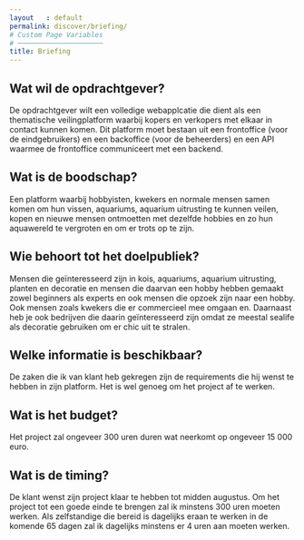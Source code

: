 ```yaml
---
layout   : default
permalink: discover/briefing/
# Custom Page Variables
# ─────────────────────
title: Briefing
---
```


## Wat wil de opdrachtgever?
De opdrachtgever wilt een volledige webapplcatie die dient als een thematische veilingplatform waarbij
kopers en verkopers met elkaar in contact kunnen komen. Dit platform moet bestaan uit een frontoffice (voor de eindgebruikers)
en een backoffice (voor de beheerders) en een API waarmee de frontoffice communiceert met een backend.

## Wat is de boodschap?
Een platform waarbij hobbyisten, kwekers en normale mensen samen komen om hun vissen, aquariums, aquarium uitrusting te kunnen veilen, kopen en nieuwe mensen ontmoetten met dezelfde hobbies en zo hun aquawereld te vergroten en om er trots op te zijn.

## Wie behoort tot het doelpubliek?
Mensen die geïnteresseerd zijn in kois, aquariums, aquarium uitrusting, planten en decoratie en mensen die daarvan een hobby hebben gemaakt zowel beginners als experts en ook mensen die opzoek zijn naar een hobby. 
Ook mensen zoals kwekers die er commercieel mee omgaan en. Daarnaast heb je ook bedrijven die daarin geïnteresseerd zijn omdat ze meestal sealife als decoratie gebruiken om er chic uit te stralen.

## Welke informatie is beschikbaar?
De zaken die ik van klant heb gekregen zijn de requirements die hij wenst te hebben in zijn platform. Het is wel genoeg om het project af te werken.

## Wat is het budget?
Het project zal ongeveer 300 uren duren wat neerkomt op ongeveer 15 000 euro.

## Wat is de timing?
De klant wenst zijn project klaar te hebben tot midden augustus. Om het project tot een goede einde te brengen zal ik minstens 300 uren moeten werken. Als zelfstandige die bereid is dagelijks eraan te werken in de komende 65 dagen zal ik dagelijks minstens er 4 uren aan moeten werken.



